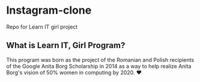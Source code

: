 # Instagram-clone

Repo for Learn IT girl project

## What is Learn IT, Girl Program? 

This program was born as the project of the Romanian and Polish recipients of the Google Anita Borg Scholarship in 2014 as a way to help realize Anita Borg's vision of 50% women in computing by 2020. ❤️️
